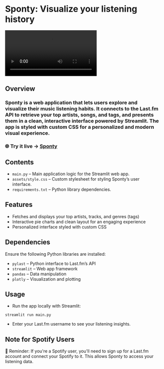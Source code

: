 # Sponty: Visualize your listening history

![Demo of the App](assets/screenshots/sponty_demo.mp4)

## Overview

### Sponty is a web application that lets users explore and visualize their music listening habits. It connects to the Last.fm API to retrieve your top artists, songs, and tags, and presents them in a clean, interactive interface powered by Streamlit. The app is styled with custom CSS for a personalized and modern visual experience.

### 🌐 Try it live → [Sponty](https://sponty.streamlit.app/)

## Contents
- `main.py` – Main application logic for the Streamlit web app.
- `assets/style.css` – Custom stylesheet for styling Sponty’s user interface.
- `requirements.txt` – Python library dependencies.

## Features
- Fetches and displays your top artists, tracks, and genres (tags)
- Interactive pie charts and clean layout for an engaging experience
- Personalized interface styled with custom CSS

## Dependencies
Ensure the following Python libraries are installed:
- `pylast` – Python interface to Last.fm’s API
- `streamlit` – Web app framework
- `pandas` – Data manipulation
- `plotly` – Visualization and plotting

## Usage
- Run the app locally with Streamlit:
```
streamlit run main.py
```
- Enter your Last.fm username to see your listening insights.

## Note for Spotify Users
🔗 Reminder: If you're a Spotify user, you'll need to sign up for a Last.fm account and connect your Spotify to it. This allows Sponty to access your listening data.